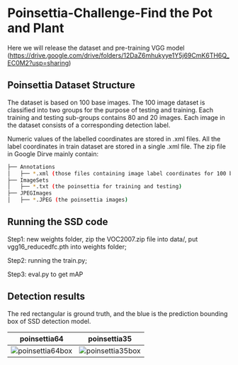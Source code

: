 # Poinsettia-Challenge-Find the Pot and Plant
Here we will release the dataset and pre-training VGG model (https://drive.google.com/drive/folders/12DaZ6mhukyye1Y5j69CmK6TH6Q_EC0M2?usp=sharing)

## Poinsettia Dataset Structure
The dataset is based on 100 base images. The 100 image dataset is classified into two groups for the purpose of testing and training. Each training and testing sub-groups contains 80 and 20 images. Each image in the dataset consists of a corresponding detection label.

Numeric values of the labelled coordinates are stored in .xml files. All the label coordinates in train dataset are stored in a single .xml file. The zip file in Google Dirve mainly contain:

```bash
├── Annotations
│   ├── *.xml (those files containing image label coordinates for 100 base images )
├── ImageSets
│   ├── *.txt (the poinsettia for training and testing)
├── JPEGImages
│   ├── *.JPEG (the poinsettia images)
```
## Running the SSD code
Step1: new weights folder, zip the VOC2007.zip file into data/, put vgg16_reducedfc.pth into weights folder;

Step2: running the train.py;

Step3: eval.py to get mAP

## Detection results
The red rectangular is ground truth, and the blue is the prediction bounding box of SSD detection model.

poinsettia64            |  poinsettia35
:-------------------------:|:-------------------------:
![poinsettia64box](https://user-images.githubusercontent.com/6768016/145016510-f5630e9d-1903-49ef-8cb1-8876c48afa42.jpg)  |  ![poinsettia35box](https://user-images.githubusercontent.com/6768016/145016649-1e698dcb-ef1d-4243-a253-2991de48ac83.jpg)



